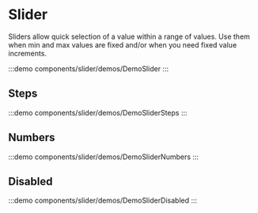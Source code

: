 <script setup>
import DemoSlider from '@/components/slider/demos/DemoSlider.vue'
import DemoSliderNumbers from '@/components/slider/demos/DemoSliderNumbers.vue'
import DemoSliderSteps from '@/components/slider/demos/DemoSliderSteps.vue'
import DemoSliderDisabled from '@/components/slider/demos/DemoSliderDisabled.vue'
</script>

# Slider

Sliders allow quick selection of a value within a range of values. Use them when min and max values are fixed and/or when you need fixed value increments.

:::demo components/slider/demos/DemoSlider
<DemoSlider />
:::

## Steps

:::demo components/slider/demos/DemoSliderSteps
<DemoSliderSteps />
:::

## Numbers

:::demo components/slider/demos/DemoSliderNumbers
<DemoSliderNumbers />
:::

## Disabled

:::demo components/slider/demos/DemoSliderDisabled
<DemoSliderDisabled />
:::
